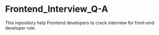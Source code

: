 # Frontend_Interview_Q-A
This repository help  Frontend developers to crack interview for front-end developer role.

